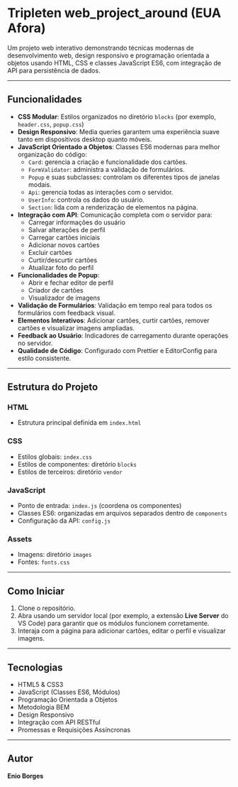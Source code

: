 # Tripleten web_project_around (EUA Afora)

Um projeto web interativo demonstrando técnicas modernas de desenvolvimento web, design responsivo e programação orientada a objetos usando HTML, CSS e classes JavaScript ES6, com integração de API para persistência de dados.

---

## Funcionalidades

-   **CSS Modular**: Estilos organizados no diretório `blocks` (por exemplo, `header.css`, `popup.css`)
-   **Design Responsivo**: Media queries garantem uma experiência suave tanto em dispositivos desktop quanto móveis.
-   **JavaScript Orientado a Objetos**: Classes ES6 modernas para melhor organização do código:
    -   `Card`: gerencia a criação e funcionalidade dos cartões.
    -   `FormValidator`: administra a validação de formulários.
    -   `Popup` e suas subclasses: controlam os diferentes tipos de janelas modais.
    -   `Api`: gerencia todas as interações com o servidor.
    -   `UserInfo`: controla os dados do usuário.
    -   `Section`: lida com a renderização de elementos na página.
-   **Integração com API**: Comunicação completa com o servidor para:
    -   Carregar informações do usuário
    -   Salvar alterações de perfil
    -   Carregar cartões iniciais
    -   Adicionar novos cartões
    -   Excluir cartões
    -   Curtir/descurtir cartões
    -   Atualizar foto do perfil
-   **Funcionalidades de Popup**:
    -   Abrir e fechar editor de perfil
    -   Criador de cartões
    -   Visualizador de imagens
-   **Validação de Formulários**: Validação em tempo real para todos os formulários com feedback visual.
-   **Elementos Interativos**: Adicionar cartões, curtir cartões, remover cartões e visualizar imagens ampliadas.
-   **Feedback ao Usuário**: Indicadores de carregamento durante operações no servidor.
-   **Qualidade de Código**: Configurado com Prettier e EditorConfig para estilo consistente.

---

## Estrutura do Projeto

### HTML

-   Estrutura principal definida em `index.html`

### CSS

-   Estilos globais: `index.css`
-   Estilos de componentes: diretório `blocks`
-   Estilos de terceiros: diretório `vendor`

### JavaScript

-   Ponto de entrada: `index.js` (coordena os componentes)
-   Classes ES6: organizadas em arquivos separados dentro de `components`
-   Configuração da API: `config.js`

### Assets

-   Imagens: diretório `images`
-   Fontes: `fonts.css`

---

## Como Iniciar

1. Clone o repositório.
2. Abra usando um servidor local (por exemplo, a extensão **Live Server** do VS Code) para garantir que os módulos funcionem corretamente.
3. Interaja com a página para adicionar cartões, editar o perfil e visualizar imagens.

---

## Tecnologias

-   HTML5 & CSS3
-   JavaScript (Classes ES6, Módulos)
-   Programação Orientada a Objetos
-   Metodologia BEM
-   Design Responsivo
-   Integração com API RESTful
-   Promessas e Requisições Assíncronas

---

## Autor

**Enio Borges**
